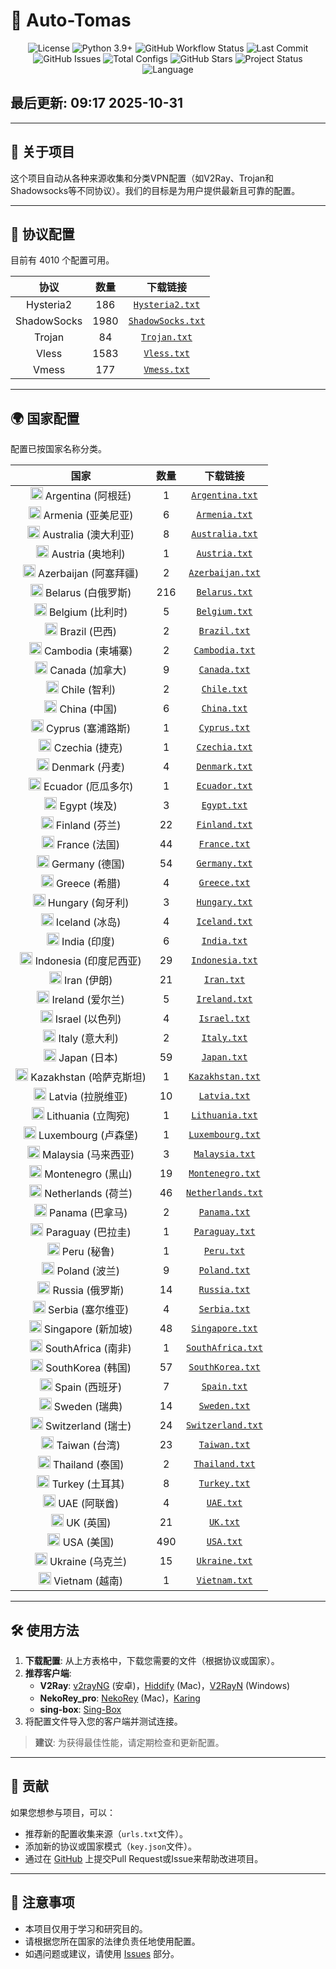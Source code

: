 # 🚀 Auto-Tomas

<p align="center">
  <img src="https://img.shields.io/github/license/areyrteuurt/Auto-Tomas?style=flat-square&color=blue" alt="License" />
  <img src="https://img.shields.io/badge/python-3.9%2B-3776AB?style=flat-square&logo=python" alt="Python 3.9+" />
  <img src="https://img.shields.io/github/actions/workflow/status/areyrteuurt/Auto-Tomas/scraper.yml?style=flat-square" alt="GitHub Workflow Status" />
  <img src="https://img.shields.io/github/last-commit/areyrteuurt/Auto-Tomas?style=flat-square" alt="Last Commit" />
  <br>
  <img src="https://img.shields.io/github/issues/areyrteuurt/Auto-Tomas?style=flat-square" alt="GitHub Issues" />
  <img src="https://img.shields.io/badge/Configs-4010-blue?style=flat-square" alt="Total Configs" />
  <img src="https://img.shields.io/github/stars/areyrteuurt/Auto-Tomas?style=social" alt="GitHub Stars" />
  <img src="https://img.shields.io/badge/status-active-brightgreen?style=flat-square" alt="Project Status" />
  <img src="https://img.shields.io/badge/language-中文%20%26%20English-007EC6?style=flat-square" alt="Language" />
</p>

## 最后更新: 09:17 2025-10-31

---

## 📖 关于项目
这个项目自动从各种来源收集和分类VPN配置（如V2Ray、Trojan和Shadowsocks等不同协议）。我们的目标是为用户提供最新且可靠的配置。



---

## 📁 协议配置
目前有 4010 个配置可用。

<div align="center">

| 协议 | 数量 | 下载链接 |
|:-------:|:-----:|:------------:|
| Hysteria2 | 186 | [`Hysteria2.txt`](https://raw.githubusercontent.com/areyrteuurt/Auto-Tomas/refs/heads/main/configs/protocols/Hysteria2.txt) |
| ShadowSocks | 1980 | [`ShadowSocks.txt`](https://raw.githubusercontent.com/areyrteuurt/Auto-Tomas/refs/heads/main/configs/protocols/ShadowSocks.txt) |
| Trojan | 84 | [`Trojan.txt`](https://raw.githubusercontent.com/areyrteuurt/Auto-Tomas/refs/heads/main/configs/protocols/Trojan.txt) |
| Vless | 1583 | [`Vless.txt`](https://raw.githubusercontent.com/areyrteuurt/Auto-Tomas/refs/heads/main/configs/protocols/Vless.txt) |
| Vmess | 177 | [`Vmess.txt`](https://raw.githubusercontent.com/areyrteuurt/Auto-Tomas/refs/heads/main/configs/protocols/Vmess.txt) |
</div>

---


## 🌍 国家配置
配置已按国家名称分类。

<div align="center">

| 国家 | 数量 | 下载链接 |
|:----:|:-----:|:------------:|
| <img src="https://flagcdn.com/w20/ar.png" width="20" alt="Argentina flag">  Argentina (阿根廷) | 1 | [`Argentina.txt`](https://raw.githubusercontent.com/areyrteuurt/Auto-Tomas/refs/heads/main/configs/countries/Argentina.txt) |
| <img src="https://flagcdn.com/w20/am.png" width="20" alt="Armenia flag">  Armenia (亚美尼亚) | 6 | [`Armenia.txt`](https://raw.githubusercontent.com/areyrteuurt/Auto-Tomas/refs/heads/main/configs/countries/Armenia.txt) |
| <img src="https://flagcdn.com/w20/au.png" width="20" alt="Australia flag">  Australia (澳大利亚) | 8 | [`Australia.txt`](https://raw.githubusercontent.com/areyrteuurt/Auto-Tomas/refs/heads/main/configs/countries/Australia.txt) |
| <img src="https://flagcdn.com/w20/at.png" width="20" alt="Austria flag">  Austria (奥地利) | 1 | [`Austria.txt`](https://raw.githubusercontent.com/areyrteuurt/Auto-Tomas/refs/heads/main/configs/countries/Austria.txt) |
| <img src="https://flagcdn.com/w20/az.png" width="20" alt="Azerbaijan flag">  Azerbaijan (阿塞拜疆) | 2 | [`Azerbaijan.txt`](https://raw.githubusercontent.com/areyrteuurt/Auto-Tomas/refs/heads/main/configs/countries/Azerbaijan.txt) |
| <img src="https://flagcdn.com/w20/by.png" width="20" alt="Belarus flag">  Belarus (白俄罗斯) | 216 | [`Belarus.txt`](https://raw.githubusercontent.com/areyrteuurt/Auto-Tomas/refs/heads/main/configs/countries/Belarus.txt) |
| <img src="https://flagcdn.com/w20/be.png" width="20" alt="Belgium flag">  Belgium (比利时) | 5 | [`Belgium.txt`](https://raw.githubusercontent.com/areyrteuurt/Auto-Tomas/refs/heads/main/configs/countries/Belgium.txt) |
| <img src="https://flagcdn.com/w20/br.png" width="20" alt="Brazil flag">  Brazil (巴西) | 2 | [`Brazil.txt`](https://raw.githubusercontent.com/areyrteuurt/Auto-Tomas/refs/heads/main/configs/countries/Brazil.txt) |
| <img src="https://flagcdn.com/w20/kh.png" width="20" alt="Cambodia flag">  Cambodia (柬埔寨) | 2 | [`Cambodia.txt`](https://raw.githubusercontent.com/areyrteuurt/Auto-Tomas/refs/heads/main/configs/countries/Cambodia.txt) |
| <img src="https://flagcdn.com/w20/ca.png" width="20" alt="Canada flag">  Canada (加拿大) | 9 | [`Canada.txt`](https://raw.githubusercontent.com/areyrteuurt/Auto-Tomas/refs/heads/main/configs/countries/Canada.txt) |
| <img src="https://flagcdn.com/w20/cl.png" width="20" alt="Chile flag">  Chile (智利) | 2 | [`Chile.txt`](https://raw.githubusercontent.com/areyrteuurt/Auto-Tomas/refs/heads/main/configs/countries/Chile.txt) |
| <img src="https://flagcdn.com/w20/cn.png" width="20" alt="China flag">  China (中国) | 6 | [`China.txt`](https://raw.githubusercontent.com/areyrteuurt/Auto-Tomas/refs/heads/main/configs/countries/China.txt) |
| <img src="https://flagcdn.com/w20/cy.png" width="20" alt="Cyprus flag">  Cyprus (塞浦路斯) | 1 | [`Cyprus.txt`](https://raw.githubusercontent.com/areyrteuurt/Auto-Tomas/refs/heads/main/configs/countries/Cyprus.txt) |
| <img src="https://flagcdn.com/w20/cz.png" width="20" alt="Czechia flag">  Czechia (捷克) | 1 | [`Czechia.txt`](https://raw.githubusercontent.com/areyrteuurt/Auto-Tomas/refs/heads/main/configs/countries/Czechia.txt) |
| <img src="https://flagcdn.com/w20/dk.png" width="20" alt="Denmark flag">  Denmark (丹麦) | 4 | [`Denmark.txt`](https://raw.githubusercontent.com/areyrteuurt/Auto-Tomas/refs/heads/main/configs/countries/Denmark.txt) |
| <img src="https://flagcdn.com/w20/ec.png" width="20" alt="Ecuador flag">  Ecuador (厄瓜多尔) | 1 | [`Ecuador.txt`](https://raw.githubusercontent.com/areyrteuurt/Auto-Tomas/refs/heads/main/configs/countries/Ecuador.txt) |
| <img src="https://flagcdn.com/w20/eg.png" width="20" alt="Egypt flag">  Egypt (埃及) | 3 | [`Egypt.txt`](https://raw.githubusercontent.com/areyrteuurt/Auto-Tomas/refs/heads/main/configs/countries/Egypt.txt) |
| <img src="https://flagcdn.com/w20/fi.png" width="20" alt="Finland flag">  Finland (芬兰) | 22 | [`Finland.txt`](https://raw.githubusercontent.com/areyrteuurt/Auto-Tomas/refs/heads/main/configs/countries/Finland.txt) |
| <img src="https://flagcdn.com/w20/fr.png" width="20" alt="France flag">  France (法国) | 44 | [`France.txt`](https://raw.githubusercontent.com/areyrteuurt/Auto-Tomas/refs/heads/main/configs/countries/France.txt) |
| <img src="https://flagcdn.com/w20/de.png" width="20" alt="Germany flag">  Germany (德国) | 54 | [`Germany.txt`](https://raw.githubusercontent.com/areyrteuurt/Auto-Tomas/refs/heads/main/configs/countries/Germany.txt) |
| <img src="https://flagcdn.com/w20/gr.png" width="20" alt="Greece flag">  Greece (希腊) | 4 | [`Greece.txt`](https://raw.githubusercontent.com/areyrteuurt/Auto-Tomas/refs/heads/main/configs/countries/Greece.txt) |
| <img src="https://flagcdn.com/w20/hu.png" width="20" alt="Hungary flag">  Hungary (匈牙利) | 3 | [`Hungary.txt`](https://raw.githubusercontent.com/areyrteuurt/Auto-Tomas/refs/heads/main/configs/countries/Hungary.txt) |
| <img src="https://flagcdn.com/w20/is.png" width="20" alt="Iceland flag">  Iceland (冰岛) | 4 | [`Iceland.txt`](https://raw.githubusercontent.com/areyrteuurt/Auto-Tomas/refs/heads/main/configs/countries/Iceland.txt) |
| <img src="https://flagcdn.com/w20/in.png" width="20" alt="India flag">  India (印度) | 6 | [`India.txt`](https://raw.githubusercontent.com/areyrteuurt/Auto-Tomas/refs/heads/main/configs/countries/India.txt) |
| <img src="https://flagcdn.com/w20/id.png" width="20" alt="Indonesia flag">  Indonesia (印度尼西亚) | 29 | [`Indonesia.txt`](https://raw.githubusercontent.com/areyrteuurt/Auto-Tomas/refs/heads/main/configs/countries/Indonesia.txt) |
| <img src="https://flagcdn.com/w20/ir.png" width="20" alt="Iran flag">  Iran (伊朗) | 21 | [`Iran.txt`](https://raw.githubusercontent.com/areyrteuurt/Auto-Tomas/refs/heads/main/configs/countries/Iran.txt) |
| <img src="https://flagcdn.com/w20/ie.png" width="20" alt="Ireland flag">  Ireland (爱尔兰) | 5 | [`Ireland.txt`](https://raw.githubusercontent.com/areyrteuurt/Auto-Tomas/refs/heads/main/configs/countries/Ireland.txt) |
| <img src="https://flagcdn.com/w20/il.png" width="20" alt="Israel flag">  Israel (以色列) | 4 | [`Israel.txt`](https://raw.githubusercontent.com/areyrteuurt/Auto-Tomas/refs/heads/main/configs/countries/Israel.txt) |
| <img src="https://flagcdn.com/w20/it.png" width="20" alt="Italy flag">  Italy (意大利) | 2 | [`Italy.txt`](https://raw.githubusercontent.com/areyrteuurt/Auto-Tomas/refs/heads/main/configs/countries/Italy.txt) |
| <img src="https://flagcdn.com/w20/jp.png" width="20" alt="Japan flag">  Japan (日本) | 59 | [`Japan.txt`](https://raw.githubusercontent.com/areyrteuurt/Auto-Tomas/refs/heads/main/configs/countries/Japan.txt) |
| <img src="https://flagcdn.com/w20/kz.png" width="20" alt="Kazakhstan flag">  Kazakhstan (哈萨克斯坦) | 1 | [`Kazakhstan.txt`](https://raw.githubusercontent.com/areyrteuurt/Auto-Tomas/refs/heads/main/configs/countries/Kazakhstan.txt) |
| <img src="https://flagcdn.com/w20/lv.png" width="20" alt="Latvia flag">  Latvia (拉脱维亚) | 10 | [`Latvia.txt`](https://raw.githubusercontent.com/areyrteuurt/Auto-Tomas/refs/heads/main/configs/countries/Latvia.txt) |
| <img src="https://flagcdn.com/w20/lt.png" width="20" alt="Lithuania flag">  Lithuania (立陶宛) | 1 | [`Lithuania.txt`](https://raw.githubusercontent.com/areyrteuurt/Auto-Tomas/refs/heads/main/configs/countries/Lithuania.txt) |
| <img src="https://flagcdn.com/w20/lu.png" width="20" alt="Luxembourg flag">  Luxembourg (卢森堡) | 1 | [`Luxembourg.txt`](https://raw.githubusercontent.com/areyrteuurt/Auto-Tomas/refs/heads/main/configs/countries/Luxembourg.txt) |
| <img src="https://flagcdn.com/w20/my.png" width="20" alt="Malaysia flag">  Malaysia (马来西亚) | 3 | [`Malaysia.txt`](https://raw.githubusercontent.com/areyrteuurt/Auto-Tomas/refs/heads/main/configs/countries/Malaysia.txt) |
| <img src="https://flagcdn.com/w20/me.png" width="20" alt="Montenegro flag">  Montenegro (黑山) | 19 | [`Montenegro.txt`](https://raw.githubusercontent.com/areyrteuurt/Auto-Tomas/refs/heads/main/configs/countries/Montenegro.txt) |
| <img src="https://flagcdn.com/w20/nl.png" width="20" alt="Netherlands flag">  Netherlands (荷兰) | 46 | [`Netherlands.txt`](https://raw.githubusercontent.com/areyrteuurt/Auto-Tomas/refs/heads/main/configs/countries/Netherlands.txt) |
| <img src="https://flagcdn.com/w20/pa.png" width="20" alt="Panama flag">  Panama (巴拿马) | 2 | [`Panama.txt`](https://raw.githubusercontent.com/areyrteuurt/Auto-Tomas/refs/heads/main/configs/countries/Panama.txt) |
| <img src="https://flagcdn.com/w20/py.png" width="20" alt="Paraguay flag">  Paraguay (巴拉圭) | 1 | [`Paraguay.txt`](https://raw.githubusercontent.com/areyrteuurt/Auto-Tomas/refs/heads/main/configs/countries/Paraguay.txt) |
| <img src="https://flagcdn.com/w20/pe.png" width="20" alt="Peru flag">  Peru (秘鲁) | 1 | [`Peru.txt`](https://raw.githubusercontent.com/areyrteuurt/Auto-Tomas/refs/heads/main/configs/countries/Peru.txt) |
| <img src="https://flagcdn.com/w20/pl.png" width="20" alt="Poland flag">  Poland (波兰) | 9 | [`Poland.txt`](https://raw.githubusercontent.com/areyrteuurt/Auto-Tomas/refs/heads/main/configs/countries/Poland.txt) |
| <img src="https://flagcdn.com/w20/ru.png" width="20" alt="Russia flag">  Russia (俄罗斯) | 14 | [`Russia.txt`](https://raw.githubusercontent.com/areyrteuurt/Auto-Tomas/refs/heads/main/configs/countries/Russia.txt) |
| <img src="https://flagcdn.com/w20/rs.png" width="20" alt="Serbia flag">  Serbia (塞尔维亚) | 4 | [`Serbia.txt`](https://raw.githubusercontent.com/areyrteuurt/Auto-Tomas/refs/heads/main/configs/countries/Serbia.txt) |
| <img src="https://flagcdn.com/w20/sg.png" width="20" alt="Singapore flag">  Singapore (新加坡) | 48 | [`Singapore.txt`](https://raw.githubusercontent.com/areyrteuurt/Auto-Tomas/refs/heads/main/configs/countries/Singapore.txt) |
| <img src="https://flagcdn.com/w20/za.png" width="20" alt="SouthAfrica flag">  SouthAfrica (南非) | 1 | [`SouthAfrica.txt`](https://raw.githubusercontent.com/areyrteuurt/Auto-Tomas/refs/heads/main/configs/countries/SouthAfrica.txt) |
| <img src="https://flagcdn.com/w20/kr.png" width="20" alt="SouthKorea flag">  SouthKorea (韩国) | 57 | [`SouthKorea.txt`](https://raw.githubusercontent.com/areyrteuurt/Auto-Tomas/refs/heads/main/configs/countries/SouthKorea.txt) |
| <img src="https://flagcdn.com/w20/es.png" width="20" alt="Spain flag">  Spain (西班牙) | 7 | [`Spain.txt`](https://raw.githubusercontent.com/areyrteuurt/Auto-Tomas/refs/heads/main/configs/countries/Spain.txt) |
| <img src="https://flagcdn.com/w20/se.png" width="20" alt="Sweden flag">  Sweden (瑞典) | 14 | [`Sweden.txt`](https://raw.githubusercontent.com/areyrteuurt/Auto-Tomas/refs/heads/main/configs/countries/Sweden.txt) |
| <img src="https://flagcdn.com/w20/ch.png" width="20" alt="Switzerland flag">  Switzerland (瑞士) | 24 | [`Switzerland.txt`](https://raw.githubusercontent.com/areyrteuurt/Auto-Tomas/refs/heads/main/configs/countries/Switzerland.txt) |
| <img src="https://flagcdn.com/w20/tw.png" width="20" alt="Taiwan flag">  Taiwan (台湾) | 23 | [`Taiwan.txt`](https://raw.githubusercontent.com/areyrteuurt/Auto-Tomas/refs/heads/main/configs/countries/Taiwan.txt) |
| <img src="https://flagcdn.com/w20/th.png" width="20" alt="Thailand flag">  Thailand (泰国) | 2 | [`Thailand.txt`](https://raw.githubusercontent.com/areyrteuurt/Auto-Tomas/refs/heads/main/configs/countries/Thailand.txt) |
| <img src="https://flagcdn.com/w20/tr.png" width="20" alt="Turkey flag">  Turkey (土耳其) | 8 | [`Turkey.txt`](https://raw.githubusercontent.com/areyrteuurt/Auto-Tomas/refs/heads/main/configs/countries/Turkey.txt) |
| <img src="https://flagcdn.com/w20/ae.png" width="20" alt="UAE flag">  UAE (阿联酋) | 4 | [`UAE.txt`](https://raw.githubusercontent.com/areyrteuurt/Auto-Tomas/refs/heads/main/configs/countries/UAE.txt) |
| <img src="https://flagcdn.com/w20/gb.png" width="20" alt="UK flag">  UK (英国) | 21 | [`UK.txt`](https://raw.githubusercontent.com/areyrteuurt/Auto-Tomas/refs/heads/main/configs/countries/UK.txt) |
| <img src="https://flagcdn.com/w20/us.png" width="20" alt="USA flag">  USA (美国) | 490 | [`USA.txt`](https://raw.githubusercontent.com/areyrteuurt/Auto-Tomas/refs/heads/main/configs/countries/USA.txt) |
| <img src="https://flagcdn.com/w20/ua.png" width="20" alt="Ukraine flag">  Ukraine (乌克兰) | 15 | [`Ukraine.txt`](https://raw.githubusercontent.com/areyrteuurt/Auto-Tomas/refs/heads/main/configs/countries/Ukraine.txt) |
| <img src="https://flagcdn.com/w20/vn.png" width="20" alt="Vietnam flag">  Vietnam (越南) | 1 | [`Vietnam.txt`](https://raw.githubusercontent.com/areyrteuurt/Auto-Tomas/refs/heads/main/configs/countries/Vietnam.txt) |
</div>

---


## 🛠️ 使用方法
1. **下载配置**: 从上方表格中，下载您需要的文件（根据协议或国家）。
2. **推荐客户端**:
   - **V2Ray**: [v2rayNG](https://github.com/2dust/v2rayNG) (安卓)，[Hiddify](https://github.com/hiddify/hiddify-app/releases) (Mac)，[V2RayN](https://github.com/2dust/v2rayN/releases) (Windows)
   - **NekoRey_pro**: [NekoRey](https://github.com/Mahdi-zarei/nekoray/releases) (Mac)，[Karing](https://github.com/KaringX/karing/releases)
   - **sing-box**: [Sing-Box](https://github.com/SagerNet/sing-box/releases)
3. 将配置文件导入您的客户端并测试连接。

> **建议**: 为获得最佳性能，请定期检查和更新配置。

---

## 🤝 贡献
如果您想参与项目，可以：
- 推荐新的配置收集来源（`urls.txt`文件）。
- 添加新的协议或国家模式（`key.json`文件）。
- 通过在 [GitHub](https://github.com/areyrteuurt/Auto-Tomas) 上提交Pull Request或Issue来帮助改进项目。

---

## 📢 注意事项
- 本项目仅用于学习和研究目的。
- 请根据您所在国家的法律负责任地使用配置。
- 如遇问题或建议，请使用 [Issues](https://github.com/areyrteuurt/Auto-Tomas/issues) 部分。
